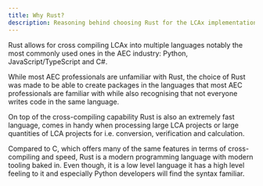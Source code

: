 ```yaml
---
title: Why Rust?
description: Reasoning behind choosing Rust for the LCAx implementation.
---
```



Rust allows for cross compiling LCAx into multiple languages notably the most commonly used ones in the AEC industry:
Python, JavaScript/TypeScript and C#.

While most AEC professionals are unfamiliar with Rust, the choice of Rust was made to be able to create packages in the
languages that most AEC professionals are familiar with while also recognising that not everyone writes code in the same
language.

On top of the cross-compiling capability Rust is also an extremely fast language, comes in handy when processing large
LCA projects or large quantities of LCA projects for i.e. conversion, verification and calculation.

Compared to C, which offers many of the same features in terms of cross-compiling and speed, Rust is a modern
programming language with modern tooling baked in.
Even though, it is a low level language it has a high level feeling to it and especially Python developers will find the
syntax familiar.
